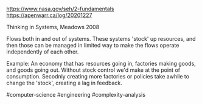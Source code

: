 https://www.nasa.gov/seh/2-fundamentals
https://apenwarr.ca/log/20201227


Thinking in Systems, Meadows 2008

Flows both in and out of systems.  These systems 'stock' up resources, and then those can be managed in limited way to make the flows operate independently of each other.  

Example: An economy that has resources going in, factories making goods, and goods going out.  Without stock control we'd make at the point of consumption.  Secodnly creating more factories or policies take awhile to change the 'stock', creating a lag in feedback.

#computer-science #engineering #complexity-analysis 